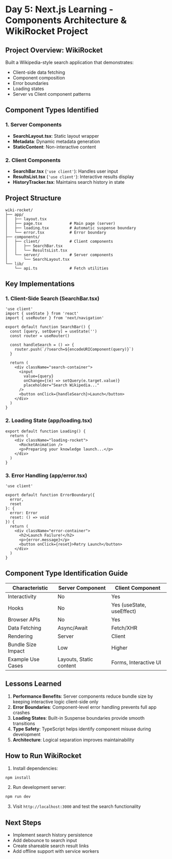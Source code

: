 # Day 5: Next.js Learning - Components Architecture & WikiRocket Project

## Project Overview: WikiRocket

Built a Wikipedia-style search application that demonstrates:
- Client-side data fetching
- Component composition
- Error boundaries
- Loading states
- Server vs Client component patterns

## Component Types Identified

### 1. Server Components
- **SearchLayout.tsx**: Static layout wrapper
- **Metadata**: Dynamic metadata generation
- **StaticContent**: Non-interactive content

### 2. Client Components
- **SearchBar.tsx** (`'use client'`): Handles user input
- **ResultsList.tsx** (`'use client'`): Interactive results display
- **HistoryTracker.tsx**: Maintains search history in state

## Project Structure

```
wiki-rocket/
├── app/
│   ├── layout.tsx
│   ├── page.tsx            # Main page (server)
│   ├── loading.tsx         # Automatic suspense boundary
│   └── error.tsx           # Error boundary
├── components/
│   ├── client/             # Client components
│   │   ├── SearchBar.tsx
│   │   └── ResultsList.tsx
│   └── server/             # Server components
│       └── SearchLayout.tsx
└── lib/
    └── api.ts              # Fetch utilities
```

## Key Implementations

### 1. Client-Side Search (SearchBar.tsx)
```tsx
'use client'
import { useState } from 'react'
import { useRouter } from 'next/navigation'

export default function SearchBar() {
  const [query, setQuery] = useState('')
  const router = useRouter()

  const handleSearch = () => {
    router.push(`/?search=${encodeURIComponent(query)}`)
  }

  return (
    <div className="search-container">
      <input 
        value={query}
        onChange={(e) => setQuery(e.target.value)}
        placeholder="Search Wikipedia..."
      />
      <button onClick={handleSearch}>Launch</button>
    </div>
  )
}
```

### 2. Loading State (app/loading.tsx)
```tsx
export default function Loading() {
  return (
    <div className="loading-rocket">
      <RocketAnimation />
      <p>Preparing your knowledge launch...</p>
    </div>
  )
}
```

### 3. Error Handling (app/error.tsx)
```tsx
'use client'

export default function ErrorBoundary({
  error,
  reset
}: {
  error: Error
  reset: () => void
}) {
  return (
    <div className="error-container">
      <h2>Launch Failure!</h2>
      <p>{error.message}</p>
      <button onClick={reset}>Retry Launch</button>
    </div>
  )
}
```

## Component Type Identification Guide

| Characteristic          | Server Component       | Client Component          |
|-------------------------|------------------------|---------------------------|
| Interactivity           | No                     | Yes                       |
| Hooks                   | No                     | Yes (useState, useEffect) |
| Browser APIs            | No                     | Yes                       |
| Data Fetching           | Async/Await            | Fetch/XHR                 |
| Rendering               | Server                 | Client                    |
| Bundle Size Impact      | Low                    | Higher                    |
| Example Use Cases       | Layouts, Static content| Forms, Interactive UI     |

##  Lessons Learned

1. **Performance Benefits**: Server components reduce bundle size by keeping interactive logic client-side only
2. **Error Boundaries**: Component-level error handling prevents full app crashes
3. **Loading States**: Built-in Suspense boundaries provide smooth transitions
4. **Type Safety**: TypeScript helps identify component misuse during development
5. **Architecture**: Logical separation improves maintainability

##  How to Run WikiRocket

1. Install dependencies:
```bash
npm install
```

2. Run development server:
```bash
npm run dev
```

3. Visit `http://localhost:3000` and test the search functionality

##  Next Steps

- Implement search history persistence
- Add debounce to search input
- Create shareable search result links
- Add offline support with service workers